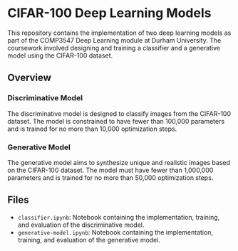 
 
# CIFAR-100 Deep Learning Models

This repository contains the implementation of two deep learning models as part of the COMP3547 Deep Learning module at Durham University. The coursework involved designing and training a classifier and a generative model using the CIFAR-100 dataset.

## Overview

### Discriminative Model
The discriminative model is designed to classify images from the CIFAR-100 dataset. The model is constrained to have fewer than 100,000 parameters and is trained for no more than 10,000 optimization steps.

### Generative Model
The generative model aims to synthesize unique and realistic images based on the CIFAR-100 dataset. The model must have fewer than 1,000,000 parameters and is trained for no more than 50,000 optimization steps.

## Files

- `classifier.ipynb`: Notebook containing the implementation, training, and evaluation of the discriminative model.
- `generative-model.ipynb`: Notebook containing the implementation, training, and evaluation of the generative model.